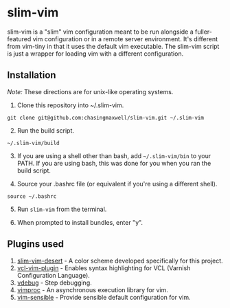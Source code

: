 # slim-vim

slim-vim is a "slim" vim configuration meant to be run alongside a
fuller-featured vim configuration or in a remote server environment. It's
different from vim-tiny in that it uses the default vim executable. The slim-vim
script is just a wrapper for loading vim with a different configuration.

## Installation

_Note:_ These directions are for unix-like operating systems.

1. Clone this repository into ~/.slim-vim.
  ```
  git clone git@github.com:chasingmaxwell/slim-vim.git ~/.slim-vim
  ```

2. Run the build script.
  ```
  ~/.slim-vim/build
  ```

3. If you are using a shell other than bash, add `~/.slim-vim/bin`
to your PATH. If you are using bash, this was done for you when you ran the
build script.

4. Source your .bashrc file (or equivalent if you're using a different shell).
  ```
  source ~/.bashrc
  ```

5. Run `slim-vim` from the terminal.

6. When prompted to install bundles, enter "y".

## Plugins used

1. [slim-vim-desert](https://github.com/chasingmaxwell/slim-vim-desert) - A
color scheme developed specifically for this project.
2. [vcl-vim-plugin](https://github.com/smerrill/vcl-vim-plugin) - Enables
syntax highlighting for VCL (Varnish Configuration Language).
3. [vdebug](https://github.com/joonty/vdebug) - Step debugging.
4. [vimproc](https://github.com/Shougo/vimproc.vim) - An asynchronous execution
library for vim.
5. [vim-sensible](https://github.com/tpope/vim-sensible) - Provide sensible
default configuration for vim.
